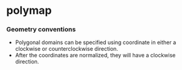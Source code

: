 # polymap


### Geometry conventions 
- Polygonal domains can be specified using coordinate in either a clockwise or counterclockwise direction.
- After the coordinates are normalized, they will have a clockwise direction. 
